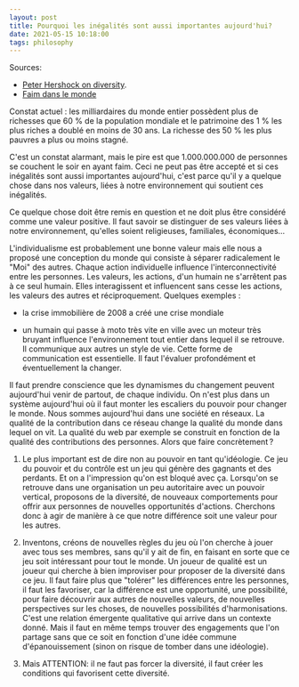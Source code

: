 ```yaml
---
layout: post
title: Pourquoi les inégalités sont aussi importantes aujourd'hui?
date: 2021-05-15 10:18:00
tags: philosophy
---
```


Sources:

- [Peter Hershock on diversity](https://www.youtube.com/watch?v=d-qmvvzBANY&t=364s).
- [Faim dans le monde](https://www.oxfamfrance.org/agriculture-et-securite-alimentaire/faim-dans-le-monde-causes-consequences-solutions/)

Constat actuel : les milliardaires du monde entier possèdent plus de richesses que 60 % de la population mondiale et le patrimoine des 1 % les plus riches a doublé en moins de 30 ans. La richesse des 50 % les plus pauvres a plus ou moins stagné.

C'est un constat alarmant, mais le pire est que 1.000.000.000 de personnes se couchent le soir en ayant faim. Ceci ne peut pas être accepté et si ces inégalités sont aussi importantes aujourd'hui, c'est parce qu'il y a quelque chose dans nos valeurs, liées à notre environnement qui soutient ces inégalités.

Ce quelque chose doit être remis en question et ne doit plus être considéré comme une valeur positive. Il faut savoir se distinguer de ses valeurs liées à notre environnement, qu'elles soient religieuses, familiales, économiques...

L'individualisme est probablement une bonne valeur mais elle nous a proposé une conception du monde qui consiste à séparer radicalement le "Moi" des autres. Chaque action individuelle influence l'interconnectivité entre les personnes. Les valeurs, les actions, d'un humain ne s'arrêtent pas à ce seul humain. Elles interagissent et influencent sans cesse les actions, les valeurs des autres et réciproquement. Quelques exemples :

- la crise immobilière de 2008 a créé une crise mondiale

- un humain qui passe à moto très vite en ville avec un moteur très bruyant influence l'environnement tout entier dans lequel il se retrouve. Il communique aux autres un style de vie. Cette forme de communication est essentielle. Il faut l'évaluer profondément et éventuellement la changer.

Il faut prendre conscience que les dynamismes du changement peuvent aujourd'hui venir de partout, de chaque individu. On n'est plus dans un système aujourd'hui où il faut monter les escaliers du pouvoir pour changer le monde. Nous sommes aujourd'hui dans une société en réseaux. La qualité de la contribution dans ce réseau change la qualité du monde dans lequel on vit. La qualité du web par exemple se construit en fonction de la qualité des contributions des personnes. Alors que faire concrètement ?

1. Le plus important est de dire non au pouvoir en tant qu'idéologie. Ce jeu du pouvoir et du contrôle est un jeu qui génère des gagnants et des perdants. Et on a l'impression qu'on est bloqué avec ça. Lorsqu'on se retrouve dans une organisation un peu autoritaire avec un pouvoir vertical, proposons de la diversité, de nouveaux comportements pour offrir aux personnes de nouvelles opportunités d'actions. Cherchons donc à agir de manière à ce que notre différence soit une valeur pour les autres.

2. Inventons, créons de nouvelles règles du jeu où l'on cherche à jouer avec tous ses membres, sans qu'il y ait de fin, en faisant en sorte que ce jeu soit intéressant pour tout le monde. Un joueur de qualité est un joueur qui cherche à bien improviser pour proposer de la diversité dans ce jeu. Il faut faire plus que "tolérer" les différences entre les personnes, il faut les favoriser, car la différence est une opportunité, une possibilité, pour faire découvrir aux autres de nouvelles valeurs, de nouvelles perspectives sur les choses, de nouvelles possibilités d'harmonisations. C'est une relation émergente qualitative qui arrive dans un contexte donné. Mais il faut en même temps trouver des engagements que l'on partage sans que ce soit en fonction d'une idée commune d'épanouissement (sinon on risque de tomber dans une idéologie).

3. Mais ATTENTION: il ne faut pas forcer la diversité, il faut créer les conditions qui favorisent cette diversité.
